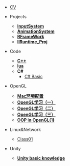<!-- docs/_sidebar.md -->

* [CV](/README.md)

* Projects
    * [**InputSystem**](/Proj/InputSystem/)
    * [**AnimationSystem**](/Proj/AnimationSystem/)
    * [**RFrameWork**](/Proj/RFrameWork/)
    * [**IlRuntime_Proj**](/Proj/ILR_FrameWork/)

* Code
    * [**C++**](/Code/C++/)
    * [**lua**](/Code/lua/)
    * **C#**
        * [C# Basic](/Code/CS/)
* OpenGL
    * [**Mac环境配置**](/Notes/OpenGL/SetEnvironment/)
    * [**OpenGL学习（一）**](/Notes/OpenGL/01/)
    * [**OpenGL学习（二）**](/Notes/OpenGL/02/)
    * [**OpenGL学习（三）**](/Notes/OpenGL/03/)
    * [**OOP in OpenGL(1)**](/Notes/OpenGL/04/)

* Linux&Network
    * [Class01](/Notes/Linux%20and%20Network/Class01/)

* Unity
    * [**Unity basic knowledge**]()

